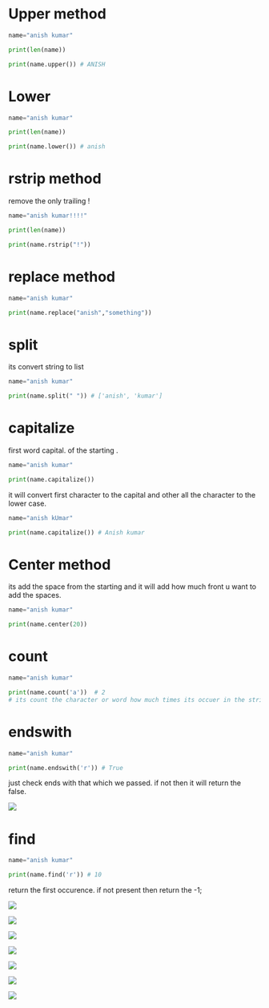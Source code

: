 # Upper method
```python
name="anish kumar"

print(len(name))

print(name.upper()) # ANISH
```



# Lower

```python
name="anish kumar"

print(len(name))

print(name.lower()) # anish
```


# rstrip method


remove the only trailing ! 

```python
name="anish kumar!!!!"

print(len(name))

print(name.rstrip("!"))
```



# replace method

```python
name="anish kumar"

print(name.replace("anish","something"))

```


# split 
its convert string to list

```python
name="anish kumar"

print(name.split(" ")) # ['anish', 'kumar']
```


# capitalize
first word capital. of the starting .

```python
name="anish kumar"

print(name.capitalize())
```

 it will convert first character to the capital and other all the character to the lower case.
```python
name="anish kUmar"

print(name.capitalize()) # Anish kumar
```


# Center method
its add the space from the starting 
and it will add how much front u want to add the spaces.
```python
name="anish kumar"

print(name.center(20)) 
```


# count

```python
name="anish kumar"

print(name.count('a'))  # 2
# its count the character or word how much times its occuer in the string.
```


# endswith

```python
name="anish kumar"

print(name.endswith('r')) # True
```

just check ends with that which we passed. if not then it will return the false.

![](https://i.imgur.com/CPxAm8t.png)



# find

```python
name="anish kumar"

print(name.find('r')) # 10
```

return the first occurence. if not present then return the -1;


![](https://i.imgur.com/QC1mbDn.png)



![](https://i.imgur.com/2pjE2Kx.png)



![](https://i.imgur.com/bFBGdf4.png)



![](https://i.imgur.com/tj0APyn.png)



![](https://i.imgur.com/MhT6rNN.png)


![](https://i.imgur.com/3UB3jT2.png)


![](https://i.imgur.com/CS23n9s.png)
